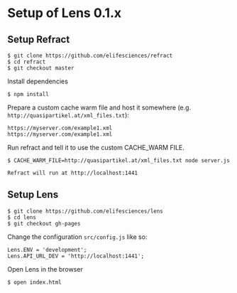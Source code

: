 # Setup of Lens 0.1.x


## Setup Refract
  
    $ git clone https://github.com/elifesciences/refract
    $ cd refract
    $ git checkout master

Install dependencies

    $ npm install

Prepare a custom cache warm file and host it somewhere (e.g. `http://quasipartikel.at/xml_files.txt`):

    https://myserver.com/example1.xml
    https://myserver.com/example1.xml

Run refract and tell it to use the custom CACHE_WARM FILE.

    $ CACHE_WARM_FILE=http://quasipartikel.at/xml_files.txt node server.js
    
    Refract will run at http://localhost:1441


## Setup Lens

    $ git clone https://github.com/elifesciences/lens
    $ cd lens
    $ git checkout gh-pages

Change the configuration `src/config.js` like so:

    Lens.ENV = 'development';
    Lens.API_URL_DEV = 'http://localhost:1441';

Open Lens in the browser

    $ open index.html
